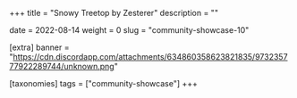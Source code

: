 +++
title = "Snowy Treetop by Zesterer"
description = ""

date = 2022-08-14
weight = 0
slug = "community-showcase-10"

[extra]
banner = "https://cdn.discordapp.com/attachments/634860358623821835/973235777922289744/unknown.png"

[taxonomies]
tags = ["community-showcase"]
+++